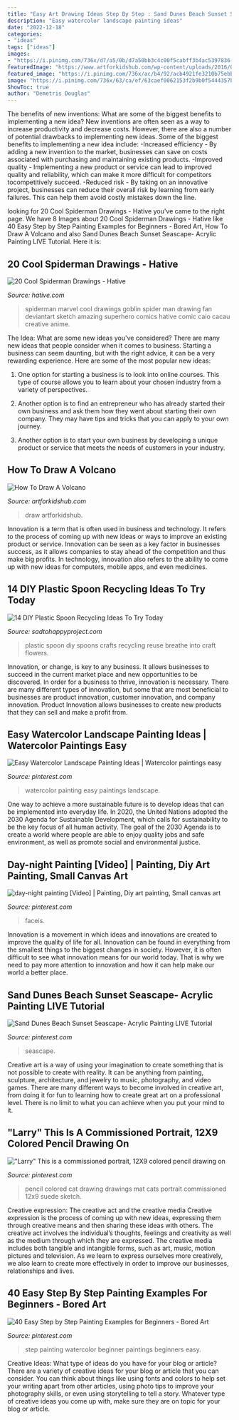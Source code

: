 ```yaml
---
title: "Easy Art Drawing Ideas Step By Step : Sand Dunes Beach Sunset Seascape- Acrylic Painting Live Tutorial"
description: "Easy watercolor landscape painting ideas"
date: "2022-12-18"
categories:
- "ideas"
tags: ["ideas"]
images:
- "https://i.pinimg.com/736x/d7/a5/0b/d7a50bb3c4c00f5cabff3b4ac5397836--colored-pencil-drawings-colored-pencils.jpg"
featuredImage: "https://www.artforkidshub.com/wp-content/uploads/2016/02/how-to-draw-a-volcano-feature.jpg"
featured_image: "https://i.pinimg.com/736x/ac/b4/92/acb4921fe3210b75ebb9b0202b613bd1.jpg"
image: "https://i.pinimg.com/736x/63/ca/ef/63caef0062153f2b9b0f5444357b7609.jpg"
ShowToc: true
author: "Demetris Douglas"
---
```



The benefits of new inventions: What are some of the biggest benefits to implementing a new idea?
New inventions are often seen as a way to increase productivity and decrease costs. However, there are also a number of potential drawbacks to implementing new ideas. Some of the biggest benefits to implementing a new idea include: 
-Increased efficiency - By adding a new invention to the market, businesses can save on costs associated with purchasing and maintaining existing products. 
-Improved quality - Implementing a new product or service can lead to improved quality and reliability, which can make it more difficult for competitors tocompetitively succeed. 
-Reduced risk - By taking on an innovative project, businesses can reduce their overall risk by learning from early failures. This can help them avoid costly mistakes down the line.

	

		
looking for 20 Cool Spiderman Drawings - Hative you've came to the right page. We have 8 Images about 20 Cool Spiderman Drawings - Hative like 40 Easy Step by Step Painting Examples for Beginners - Bored Art, How To Draw A Volcano and also Sand Dunes Beach Sunset Seascape- Acrylic Painting LIVE Tutorial. Here it is:
		
    
## 20 Cool Spiderman Drawings - Hative

<img loading=lazy src="https://hative.com/wp-content/uploads/2014/07/spiderman-drawings/20-spiderman-drawings.jpg" onerror="this.onerror=null;this.src='https://tse4.mm.bing.net/th?id=OIP.Ll75Hqg1uM9YYBr7BouymwHaLU&amp;pid=15.1';" alt="20 Cool Spiderman Drawings - Hative">

_Source: hative.com_

>spiderman marvel cool drawings goblin spider man drawing fan deviantart sketch amazing superhero comics hative comic caio cacau creative anime. 

	

The Idea: What are some new ideas you've considered?
There are many new ideas that people consider when it comes to business. Starting a business can seem daunting, but with the right advice, it can be a very rewarding experience. Here are some of the most popular new ideas:
1. One option for starting a business is to look into online courses. This type of course allows you to learn about your chosen industry from a variety of perspectives.

2. Another option is to find an entrepreneur who has already started their own business and ask them how they went about starting their own company. They may have tips and tricks that you can apply to your own journey.

3. Another option is to start your own business by developing a unique product or service that meets the needs of customers in your industry.

    
## How To Draw A Volcano

<img loading=lazy src="https://www.artforkidshub.com/wp-content/uploads/2016/02/how-to-draw-a-volcano-feature.jpg" onerror="this.onerror=null;this.src='https://tse1.mm.bing.net/th?id=OIP.jC8LA7DSn8EfmPQshd77_QHaEK&amp;pid=15.1';" alt="How To Draw A Volcano">

_Source: artforkidshub.com_

>draw artforkidshub. 

	

Innovation is a term that is often used in business and technology. It refers to the process of coming up with new ideas or ways to improve an existing product or service. Innovation can be seen as a key factor in businesses success, as it allows companies to stay ahead of the competition and thus make big profits. In technology, innovation also refers to the ability to come up with new ideas for computers, mobile apps, and even medicines.

    
## 14 DIY Plastic Spoon Recycling Ideas To Try Today

<img loading=lazy src="http://sadtohappyproject.com/wp-content/uploads/2014/12/diy-reuse-old-plastic-spoon-crafts1.jpg" onerror="this.onerror=null;this.src='https://tse1.mm.bing.net/th?id=OIP.8U-WYiBesptLyqmagXI7dAHaJ6&amp;pid=15.1';" alt="14 DIY Plastic Spoon Recycling Ideas To Try Today">

_Source: sadtohappyproject.com_

>plastic spoon diy spoons crafts recycling reuse breathe into craft flowers. 

	

Innovation, or change, is key to any business. It allows businesses to succeed in the current market place and new opportunities to be discovered. In order for a business to thrive, innovation is necessary. There are many different types of innovation, but some that are most beneficial to businesses are product innovation, customer innovation, and company innovation. Product Innovation allows businesses to create new products that they can sell and make a profit from.

    
## Easy Watercolor Landscape Painting Ideas | Watercolor Paintings Easy

<img loading=lazy src="https://i.pinimg.com/736x/ac/b4/92/acb4921fe3210b75ebb9b0202b613bd1.jpg" onerror="this.onerror=null;this.src='https://tse2.mm.bing.net/th?id=OIP.pRTCiNRr0nBAzl8wbXfMDAHaLJ&amp;pid=15.1';" alt="Easy Watercolor Landscape Painting Ideas | Watercolor paintings easy">

_Source: pinterest.com_

>watercolor painting easy paintings landscape. 

	

One way to achieve a more sustainable future is to develop ideas that can be implemented into everyday life. In 2020, the United Nations adopted the 2030 Agenda for Sustainable Development, which calls for sustainability to be the key focus of all human activity. The goal of the 2030 Agenda is to create a world where people are able to enjoy quality jobs and safe environment, as well as promote social and environmental justice.

    
## Day-night Painting [Video] | Painting, Diy Art Painting, Small Canvas Art

<img loading=lazy src="https://i.pinimg.com/736x/67/b2/a7/67b2a7eef8b0c2b79056ed803082cc85.jpg" onerror="this.onerror=null;this.src='https://tse3.mm.bing.net/th?id=OIP.bvahS93aQfUSkeT_BPm3vgHaNK&amp;pid=15.1';" alt="day-night painting [Video] | Painting, Diy art painting, Small canvas art">

_Source: pinterest.com_

>faceis. 

	

Innovation is a movement in which ideas and innovations are created to improve the quality of life for all. Innovation can be found in everything from the smallest things to the biggest changes in society. However, it is often difficult to see what innovation means for our world today. That is why we need to pay more attention to innovation and how it can help make our world a better place.

    
## Sand Dunes Beach Sunset Seascape- Acrylic Painting LIVE Tutorial

<img loading=lazy src="https://i.pinimg.com/736x/63/ca/ef/63caef0062153f2b9b0f5444357b7609.jpg" onerror="this.onerror=null;this.src='https://tse3.mm.bing.net/th?id=OIP.7d6bfnWx-tYVrEXfdO9rgQHaEK&amp;pid=15.1';" alt="Sand Dunes Beach Sunset Seascape- Acrylic Painting LIVE Tutorial">

_Source: pinterest.com_

>seascape. 

	

Creative art is a way of using your imagination to create something that is not possible to create with reality. It can be anything from painting, sculpture, architecture, and jewelry to music, photography, and video games. There are many different ways to become involved in creative art, from doing it for fun to learning how to create great art on a professional level. There is no limit to what you can achieve when you put your mind to it.

    
## &quot;Larry&quot; This Is A Commissioned Portrait, 12X9 Colored Pencil Drawing On

<img loading=lazy src="https://i.pinimg.com/736x/d7/a5/0b/d7a50bb3c4c00f5cabff3b4ac5397836--colored-pencil-drawings-colored-pencils.jpg" onerror="this.onerror=null;this.src='https://tse2.mm.bing.net/th?id=OIP.9yTU5vGUDq5F7IZRf20I7QHaJ4&amp;pid=15.1';" alt="&quot;Larry&quot; This is a commissioned portrait, 12X9 colored pencil drawing on">

_Source: pinterest.com_

>pencil colored cat drawing drawings mat cats portrait commissioned 12x9 suede sketch. 

	

Creative expression: The creative act and the creative media
Creative expression is the process of coming up with new ideas, expressing them through creative means and then sharing these ideas with others. The creative act involves the individual’s thoughts, feelings and creativity as well as the medium through which they are expressed. The creative media includes both tangible and intangible forms, such as art, music, motion pictures and television. As we learn to express ourselves more creatively, we also learn to create more effectively in order to improve our businesses, relationships and lives.

    
## 40 Easy Step By Step Painting Examples For Beginners - Bored Art

<img loading=lazy src="https://i.pinimg.com/736x/90/7b/1d/907b1db3c0f31bf8ef8fd3807e340acb.jpg" onerror="this.onerror=null;this.src='https://tse1.mm.bing.net/th?id=OIP.j2V2kkb6LO5MiTqAbdfYBQAAAA&amp;pid=15.1';" alt="40 Easy Step by Step Painting Examples for Beginners - Bored Art">

_Source: pinterest.com_

>step painting watercolor beginner paintings beginners easy. 

	

Creative Ideas: What type of ideas do you have for your blog or article?
There are a variety of creative ideas for your blog or article that you can consider. You can think about things like using fonts and colors to help set your writing apart from other articles, using photo tips to improve your photography skills, or even using storytelling to tell a story. Whatever type of creative ideas you come up with, make sure they are on topic for your blog or article.

